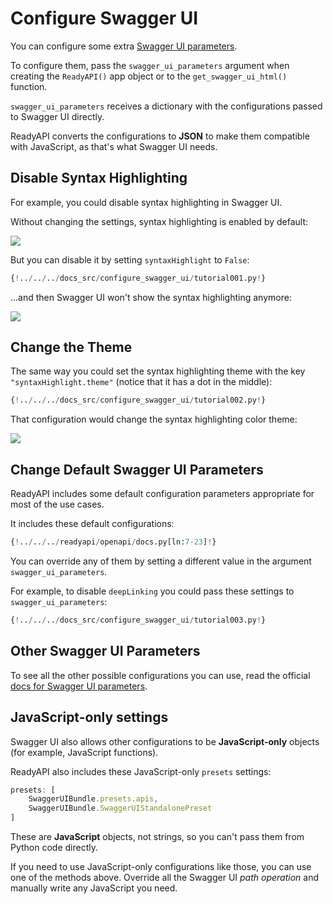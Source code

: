 # Configure Swagger UI

You can configure some extra <a href="https://swagger.io/docs/open-source-tools/swagger-ui/usage/configuration" class="external-link" target="_blank">Swagger UI parameters</a>.

To configure them, pass the `swagger_ui_parameters` argument when creating the `ReadyAPI()` app object or to the `get_swagger_ui_html()` function.

`swagger_ui_parameters` receives a dictionary with the configurations passed to Swagger UI directly.

ReadyAPI converts the configurations to **JSON** to make them compatible with JavaScript, as that's what Swagger UI needs.

## Disable Syntax Highlighting

For example, you could disable syntax highlighting in Swagger UI.

Without changing the settings, syntax highlighting is enabled by default:

<img src="/img/tutorial/extending-openapi/image02.png">

But you can disable it by setting `syntaxHighlight` to `False`:

```Python hl_lines="3"
{!../../../docs_src/configure_swagger_ui/tutorial001.py!}
```

...and then Swagger UI won't show the syntax highlighting anymore:

<img src="/img/tutorial/extending-openapi/image03.png">

## Change the Theme

The same way you could set the syntax highlighting theme with the key `"syntaxHighlight.theme"` (notice that it has a dot in the middle):

```Python hl_lines="3"
{!../../../docs_src/configure_swagger_ui/tutorial002.py!}
```

That configuration would change the syntax highlighting color theme:

<img src="/img/tutorial/extending-openapi/image04.png">

## Change Default Swagger UI Parameters

ReadyAPI includes some default configuration parameters appropriate for most of the use cases.

It includes these default configurations:

```Python
{!../../../readyapi/openapi/docs.py[ln:7-23]!}
```

You can override any of them by setting a different value in the argument `swagger_ui_parameters`.

For example, to disable `deepLinking` you could pass these settings to `swagger_ui_parameters`:

```Python hl_lines="3"
{!../../../docs_src/configure_swagger_ui/tutorial003.py!}
```

## Other Swagger UI Parameters

To see all the other possible configurations you can use, read the official <a href="https://swagger.io/docs/open-source-tools/swagger-ui/usage/configuration" class="external-link" target="_blank">docs for Swagger UI parameters</a>.

## JavaScript-only settings

Swagger UI also allows other configurations to be **JavaScript-only** objects (for example, JavaScript functions).

ReadyAPI also includes these JavaScript-only `presets` settings:

```JavaScript
presets: [
    SwaggerUIBundle.presets.apis,
    SwaggerUIBundle.SwaggerUIStandalonePreset
]
```

These are **JavaScript** objects, not strings, so you can't pass them from Python code directly.

If you need to use JavaScript-only configurations like those, you can use one of the methods above. Override all the Swagger UI *path operation* and manually write any JavaScript you need.
